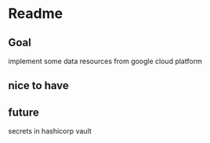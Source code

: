 # Readme
## Goal
implement some data resources from google cloud platform

## nice to have

## future
secrets in hashicorp vault